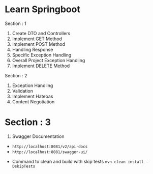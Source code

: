# Learn Springboot

Section : 1
1. Create DTO and Controllers
2. Implement GET Method
3. Implement POST Method
4. Handling Response
5. Specific Exception Handling
6. Overall Project Exception Handling
7. Implement DELETE Method

Section : 2
1. Exception Handling
2. Validation
3. Implement Hateoas
4. Content Negotiation

Section : 3
====================
1. Swagger Documentation
- `http://localhost:8081/v2/api-docs`
- `http://localhost:8081/swagger-ui/`


* Command to clean and build with skip tests
`mvn clean install -DskipTests`